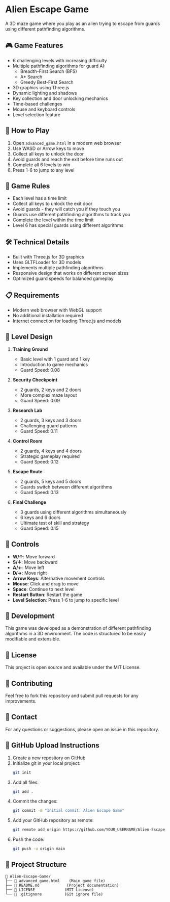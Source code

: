 # Alien Escape Game

A 3D maze game where you play as an alien trying to escape from guards using different pathfinding algorithms.

## 🎮 Game Features

- 6 challenging levels with increasing difficulty
- Multiple pathfinding algorithms for guard AI:
  - Breadth-First Search (BFS)
  - A* Search
  - Greedy Best-First Search
- 3D graphics using Three.js
- Dynamic lighting and shadows
- Key collection and door unlocking mechanics
- Time-based challenges
- Mouse and keyboard controls
- Level selection feature

## 🚀 How to Play

1. Open `advanced_game.html` in a modern web browser
2. Use WASD or Arrow keys to move
3. Collect all keys to unlock the door
4. Avoid guards and reach the exit before time runs out
5. Complete all 6 levels to win
6. Press 1-6 to jump to any level

## 🎯 Game Rules

- Each level has a time limit
- Collect all keys to unlock the exit door
- Avoid guards - they will catch you if they touch you
- Guards use different pathfinding algorithms to track you
- Complete the level within the time limit
- Level 6 has special guards using different algorithms

## 🛠️ Technical Details

- Built with Three.js for 3D graphics
- Uses GLTFLoader for 3D models
- Implements multiple pathfinding algorithms
- Responsive design that works on different screen sizes
- Optimized guard speeds for balanced gameplay

## 📋 Requirements

- Modern web browser with WebGL support
- No additional installation required
- Internet connection for loading Three.js and models

## 🎨 Level Design

1. **Training Ground**
   - Basic level with 1 guard and 1 key
   - Introduction to game mechanics
   - Guard Speed: 0.08

2. **Security Checkpoint**
   - 2 guards, 2 keys and 2 doors
   - More complex maze layout
   - Guard Speed: 0.09

3. **Research Lab**
   - 2 guards, 3 keys and 3 doors
   - Challenging guard patterns
   - Guard Speed: 0.11

4. **Control Room**
   - 2 guards, 4 keys and 4 doors
   - Strategic gameplay required
   - Guard Speed: 0.12

5. **Escape Route**
   - 2 guards, 5 keys and 5 doors
   - Guards switch between different algorithms
   - Guard Speed: 0.13

6. **Final Challenge**
   - 3 guards using different algorithms simultaneously
   - 6 keys and 6 doors
   - Ultimate test of skill and strategy
   - Guard Speed: 0.15

## 🎯 Controls

- **W/↑**: Move forward
- **S/↓**: Move backward
- **A/←**: Move left
- **D/→**: Move right
- **Arrow Keys**: Alternative movement controls
- **Mouse**: Click and drag to move
- **Space**: Continue to next level
- **Restart Button**: Restart the game
- **Level Selection**: Press 1-6 to jump to specific level

## 🔧 Development

This game was developed as a demonstration of different pathfinding algorithms in a 3D environment. The code is structured to be easily modifiable and extensible.

## 📝 License

This project is open source and available under the MIT License.

## 👥 Contributing

Feel free to fork this repository and submit pull requests for any improvements.

## 📧 Contact

For any questions or suggestions, please open an issue in this repository.

## 🚀 GitHub Upload Instructions

1. Create a new repository on GitHub
2. Initialize git in your local project:
   ```bash
   git init
   ```
3. Add all files:
   ```bash
   git add .
   ```
4. Commit the changes:
   ```bash
   git commit -m "Initial commit: Alien Escape Game"
   ```
5. Add your GitHub repository as remote:
   ```bash
   git remote add origin https://github.com/YOUR_USERNAME/Alien-Escape-Game.git
   ```
6. Push the code:
   ```bash
   git push -u origin main
   ```

## 📁 Project Structure

```
📁 Alien-Escape-Game/
├── 📄 advanced_game.html    (Main game file)
├── 📄 README.md            (Project documentation)
├── 📄 LICENSE             (MIT License)
└── 📄 .gitignore          (Git ignore file)
``` 